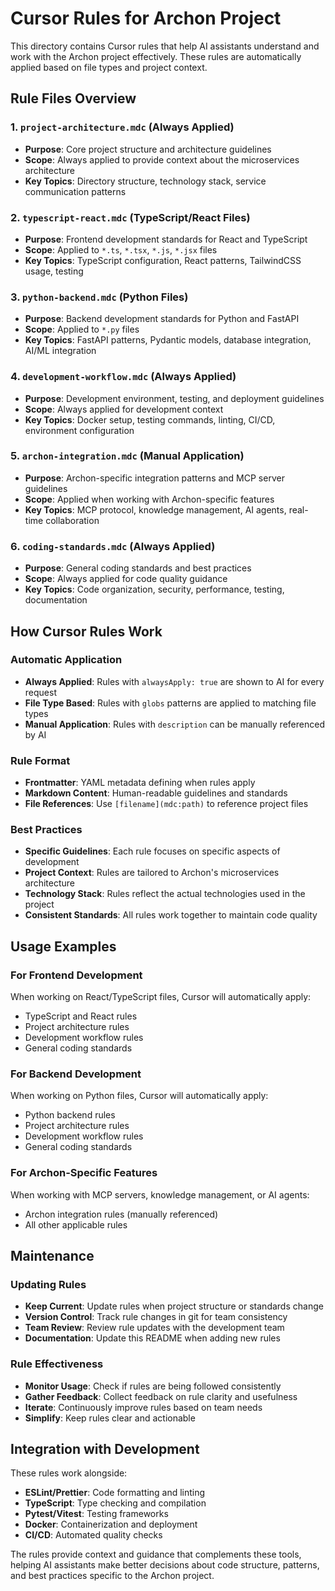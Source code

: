 # Cursor Rules for Archon Project

This directory contains Cursor rules that help AI assistants understand and work with the Archon project effectively. These rules are automatically applied based on file types and project context.

## Rule Files Overview

### 1. `project-architecture.mdc` (Always Applied)
- **Purpose**: Core project structure and architecture guidelines
- **Scope**: Always applied to provide context about the microservices architecture
- **Key Topics**: Directory structure, technology stack, service communication patterns

### 2. `typescript-react.mdc` (TypeScript/React Files)
- **Purpose**: Frontend development standards for React and TypeScript
- **Scope**: Applied to `*.ts`, `*.tsx`, `*.js`, `*.jsx` files
- **Key Topics**: TypeScript configuration, React patterns, TailwindCSS usage, testing

### 3. `python-backend.mdc` (Python Files)
- **Purpose**: Backend development standards for Python and FastAPI
- **Scope**: Applied to `*.py` files
- **Key Topics**: FastAPI patterns, Pydantic models, database integration, AI/ML integration

### 4. `development-workflow.mdc` (Always Applied)
- **Purpose**: Development environment, testing, and deployment guidelines
- **Scope**: Always applied for development context
- **Key Topics**: Docker setup, testing commands, linting, CI/CD, environment configuration

### 5. `archon-integration.mdc` (Manual Application)
- **Purpose**: Archon-specific integration patterns and MCP server guidelines
- **Scope**: Applied when working with Archon-specific features
- **Key Topics**: MCP protocol, knowledge management, AI agents, real-time collaboration

### 6. `coding-standards.mdc` (Always Applied)
- **Purpose**: General coding standards and best practices
- **Scope**: Always applied for code quality guidance
- **Key Topics**: Code organization, security, performance, testing, documentation

## How Cursor Rules Work

### Automatic Application
- **Always Applied**: Rules with `alwaysApply: true` are shown to AI for every request
- **File Type Based**: Rules with `globs` patterns are applied to matching file types
- **Manual Application**: Rules with `description` can be manually referenced by AI

### Rule Format
- **Frontmatter**: YAML metadata defining when rules apply
- **Markdown Content**: Human-readable guidelines and standards
- **File References**: Use `[filename](mdc:path)` to reference project files

### Best Practices
- **Specific Guidelines**: Each rule focuses on specific aspects of development
- **Project Context**: Rules are tailored to Archon's microservices architecture
- **Technology Stack**: Rules reflect the actual technologies used in the project
- **Consistent Standards**: All rules work together to maintain code quality

## Usage Examples

### For Frontend Development
When working on React/TypeScript files, Cursor will automatically apply:
- TypeScript and React rules
- Project architecture rules
- Development workflow rules
- General coding standards

### For Backend Development
When working on Python files, Cursor will automatically apply:
- Python backend rules
- Project architecture rules
- Development workflow rules
- General coding standards

### For Archon-Specific Features
When working with MCP servers, knowledge management, or AI agents:
- Archon integration rules (manually referenced)
- All other applicable rules

## Maintenance

### Updating Rules
- **Keep Current**: Update rules when project structure or standards change
- **Version Control**: Track rule changes in git for team consistency
- **Team Review**: Review rule updates with the development team
- **Documentation**: Update this README when adding new rules

### Rule Effectiveness
- **Monitor Usage**: Check if rules are being followed consistently
- **Gather Feedback**: Collect feedback on rule clarity and usefulness
- **Iterate**: Continuously improve rules based on team needs
- **Simplify**: Keep rules clear and actionable

## Integration with Development

These rules work alongside:
- **ESLint/Prettier**: Code formatting and linting
- **TypeScript**: Type checking and compilation
- **Pytest/Vitest**: Testing frameworks
- **Docker**: Containerization and deployment
- **CI/CD**: Automated quality checks

The rules provide context and guidance that complements these tools, helping AI assistants make better decisions about code structure, patterns, and best practices specific to the Archon project.
